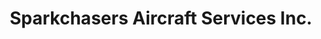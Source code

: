 ---
title: "Sparkchasers Aircraft Services Inc."
url: /smithfield/sparkchasers-aircraft-services-inc/
shop: general
---
